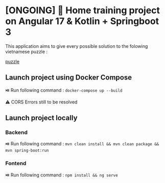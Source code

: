 # [ONGOING] 🏡 Home training project on Angular 17 & Kotlin + Springboot 3

This application aims to give every possible solution to the folowing vietnamese puzzle :

[puzzle](misc/1260444903470449959.webp)

## Launch project using Docker Compose

⏯️ Run following command :
`docker-compose up --build`

⚠️ CORS Errors still to be resolved


## Launch project locally

### Backend

⏯️ Run following command :
`mvn clean install && mvn clean package && mvn spring-boot:run`

### Fontend

⏯️ Run following command :
`npm install && ng serve`
